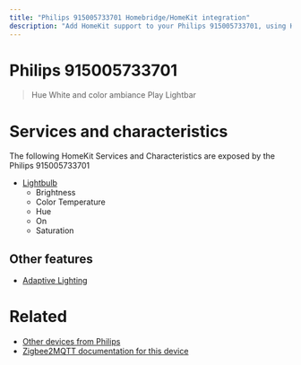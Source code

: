 ```yaml
---
title: "Philips 915005733701 Homebridge/HomeKit integration"
description: "Add HomeKit support to your Philips 915005733701, using Homebridge, Zigbee2MQTT and homebridge-z2m."
---
```

<!---
This file has been GENERATED using src/docgen/docgen.ts
DO NOT EDIT THIS FILE MANUALLY!
-->
# Philips 915005733701
> Hue White and color ambiance Play Lightbar


# Services and characteristics
The following HomeKit Services and Characteristics are exposed by
the Philips 915005733701

* [Lightbulb](../../light.md)
  * Brightness
  * Color Temperature
  * Hue
  * On
  * Saturation

## Other features
* [Adaptive Lighting](../../light.md)

# Related
* [Other devices from Philips](../index.md#philips)
* [Zigbee2MQTT documentation for this device](https://www.zigbee2mqtt.io/devices/915005733701.html)